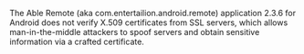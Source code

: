 The Able Remote (aka com.entertailion.android.remote) application 2.3.6 for Android does not verify X.509 certificates from SSL servers, which allows man-in-the-middle attackers to spoof servers and obtain sensitive information via a crafted certificate.